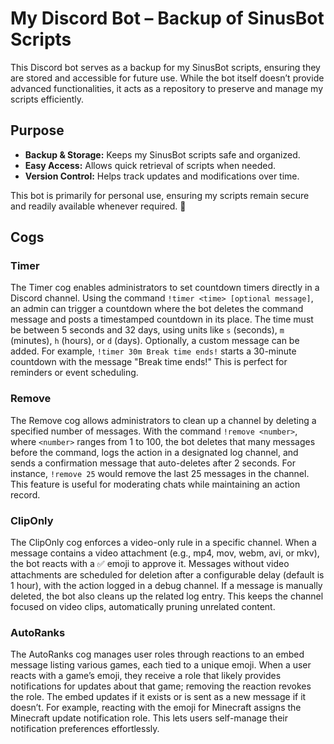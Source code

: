 # My Discord Bot – Backup of SinusBot Scripts  

This Discord bot serves as a backup for my SinusBot scripts, ensuring they are stored and accessible for future use. While the bot itself doesn’t provide advanced functionalities, it acts as a repository to preserve and manage my scripts efficiently.  

## Purpose  
- **Backup & Storage:** Keeps my SinusBot scripts safe and organized.  
- **Easy Access:** Allows quick retrieval of scripts when needed.  
- **Version Control:** Helps track updates and modifications over time.  

This bot is primarily for personal use, ensuring my scripts remain secure and readily available whenever required. 🚀

## Cogs

### Timer  
The Timer cog enables administrators to set countdown timers directly in a Discord channel. Using the command `!timer <time> [optional message]`, an admin can trigger a countdown where the bot deletes the command message and posts a timestamped countdown in its place. The time must be between 5 seconds and 32 days, using units like `s` (seconds), `m` (minutes), `h` (hours), or `d` (days). Optionally, a custom message can be added. For example, `!timer 30m Break time ends!` starts a 30-minute countdown with the message "Break time ends!" This is perfect for reminders or event scheduling.

### Remove  
The Remove cog allows administrators to clean up a channel by deleting a specified number of messages. With the command `!remove <number>`, where `<number>` ranges from 1 to 100, the bot deletes that many messages before the command, logs the action in a designated log channel, and sends a confirmation message that auto-deletes after 2 seconds. For instance, `!remove 25` would remove the last 25 messages in the channel. This feature is useful for moderating chats while maintaining an action record.

### ClipOnly  
The ClipOnly cog enforces a video-only rule in a specific channel. When a message contains a video attachment (e.g., mp4, mov, webm, avi, or mkv), the bot reacts with a ✅ emoji to approve it. Messages without video attachments are scheduled for deletion after a configurable delay (default is 1 hour), with the action logged in a debug channel. If a message is manually deleted, the bot also cleans up the related log entry. This keeps the channel focused on video clips, automatically pruning unrelated content.

### AutoRanks  
The AutoRanks cog manages user roles through reactions to an embed message listing various games, each tied to a unique emoji. When a user reacts with a game’s emoji, they receive a role that likely provides notifications for updates about that game; removing the reaction revokes the role. The embed updates if it exists or is sent as a new message if it doesn’t. For example, reacting with the emoji for Minecraft assigns the Minecraft update notification role. This lets users self-manage their notification preferences effortlessly.

